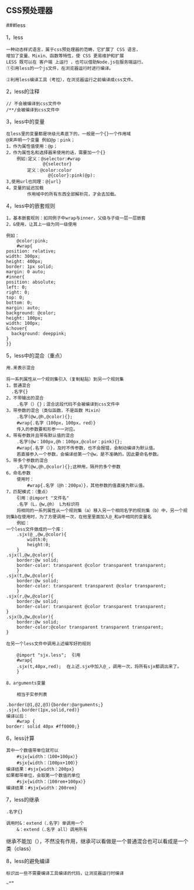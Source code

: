 ## CSS预处理器 ##

###less

1，less
	
	一种动态样式语言，属于css预处理器的范畴，它扩展了 CSS 语言，
	增加了变量、Mixin、函数等特性，使 CSS 更易维护和扩展
	LESS 既可以在 客户端 上运行 ，也可以借助Node.js在服务端运行。
	①引用less的一个js文件，在浏览器运行时进行编译。

	②利用less编译工具（考拉），在浏览器运行之前编译成css文件。


2，less的注释

	// 不会被编译到css文件中
	/**/会被编译到css文件中

3，less中的变量
	
	在less里的变量都是块级元素底下的，一般是一个{}一个作用域
	@来声明一个变量 例如@p：pink；
	1，作为属性值使用：@p；
	2，作为属性名和选择器来使用的话，需要加一个{}
		例如:定义：@selector:#wrap
				  @{selector}
			定义：@color:color
					@{color}:pink(@p):
	3,使用url也同理：@{url}
	4，变量的延迟加载
			作用域中的所有东西全部解析完，才会去加载。
4，less中的嵌套规则

	1，基本嵌套规则：如同例子中wrap与inner，父级与子级一层一层嵌套
	2，&使用，让其上一级为同一级使用

	例如：
		@color:pink;
		#wrap{
	position: relative;
	width: 300px;
	height: 400px;
	border: 1px solid;
	margin: 0 auto;
	#inner{
    position: absolute;
    left: 0;
    right: 0;
    top: 0;
    bottom: 0;
    margin: auto;
    background: @color;
    height: 100px;
    width: 100px;
    &:hover{
      background: deeppink;
    }
	}}

5，less中的混合（重点）

	用.来表示混合
	
	将一系列属性从一个规则集引入（复制粘贴）到另一个规则集
	1，普通混合
      .名字{}
	2，不带输出的混合
		.名字（）{}；混合这段代码不会被编译到css文件中
	3，带参数的混合（类似函数，不是函数 Mixin）
		.名字(@w,@h,@color){};
		#wrap{.名字（100px，100px，red）}
		传入的参数要和形参一一对应。
	4，带有参数并且带有默认值的混合
		.名字(@w：100px,@h：100px,@color：pink){};
		#wrap{.名字（）}，及时不传参数，也不会报错，会制动编译为默认值。
		若直接参入一个参数，会编译给第一个@w，是不准确的。因此要命名参数。
	5，带多个参数的混合
		.名字(@w,@h,@color){};这种用，隔开的多个参数
	6，命名参数
		使用时：
			#wrap{.名字（@h：200px）}，其他参数的值直接为默认值。
	7，匹配模式：（重点）
		引用：@import "文件名"
		.名字（L，@w,@h） L为标识符
		将相同的一系列属性从一个规则集（a）移入另一个相同名字的规则集（b）中，另一个规则集b在使用时，为了方便调用一次，在他里里面加入@_和a中相同的变量名
		例如：
    一个less文件做成的一个库：
		.sjx(@_,@w,@color){
  			width:0;
  			height:0;
		}
	.sjx(l,@w,@color){
  		border:@w solid;
  		border-color: transparent @color transparent transparent;
		}
	.sjx(t,@w,@color){
  		border:@w solid;
  		border-color: transparent transparent @color transparent;
		}
	.sjx(r,@w,@color){
  		border:@w solid;
  		border-color: transparent @color transparent transparent;
	}
	.sjx(b,@w,@color){
  		border:@w solid;
  		border-color:@color transparent transparent transparent;
	}

    在另一个less文件中调用上述编写好的规则

		@import "sjx.less";  引用
		#wrap{
  		.sjx(t,40px,red);  在上述.sjx中加入@_，调用一次，将所有sjx都调出来了。
		}

	8，arguments变量

		相当于实参列表

	.border(@1,@2,@3){border:@arguments;}
	.sjx{.border(1px,solid,red)}
	编译以后：
		#wrap {
  	border: solid 40px #ff0000;}

6，less计算

	其中一个数值带单位就可以
		#sjx{width：（100+100px）}
		#sjx{width：（100px+100）}
	编译结果：#sjx{width：200px}
	如果都带单位，会取第一个数值的单位
		#sjx{width：（100rem+100px）}
	编译结果：#sjx{width：200rem}

7，less的继承

	.名字{}

	调用时&：extend（.名字）单调用一个
		&：extend（.名字 all）调用所有

  继承不能加（），不然没有作用，继承可以看做是一个普通混合也可以看成是一个类（class）

8，less的避免编译

	标识出一些不需要编译工具编译的代码，让浏览器运行时编译

	~“”

 



		
		



